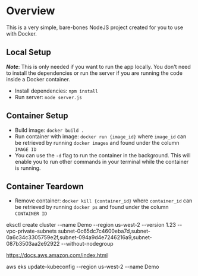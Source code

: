 # Overview

This is a very simple, bare-bones NodeJS project created for you to use with Docker.

## Local Setup

**_Note_**: This is only needed if you want to run the app locally. You don't need to install the dependencies or run the server if you are running the code inside a Docker container.

- Install dependencies: `npm install`
- Run server: `node server.js`

## Container Setup

- Build image: `docker build .`
- Run container with image: `docker run {image_id}` where `image_id` can be retrieved by running `docker images` and found under the column `IMAGE ID`
- You can use the `-d` flag to run the container in the background. This will enable you to run other commands in your terminal while the container is running.

## Container Teardown

- Remove container: `docker kill {container_id}` where `container_id` can be retrieved by running `docker ps` and found under the column `CONTAINER ID`



eksctl create cluster --name Demo --region us-west-2 --version 1.23 --vpc-private-subnets subnet-0c65dc7c4600eba7d,subnet-0a6c34c3305759e2f,subnet-094a9d4e7246216a9,subnet-087b3503aa2e92922 --without-nodegroup







https://docs.aws.amazon.com/index.html

aws eks update-kubeconfig --region us-west-2 --name Demo